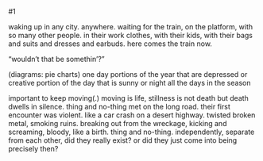 #1

waking up in any city. anywhere. waiting for the train, on the platform, with so many other people. in their work clothes, with their kids, with their bags and suits and dresses and earbuds. here comes the train now.

“wouldn’t that be somethin’?”

(diagrams: pie charts)
one day
portions of the year that are depressed or creative
portion of the day that is sunny or night
all the days in the season

important to keep moving(.) moving is life, stillness is not death but death dwells in silence. thing and no-thing met on the long road. their first encounter was violent. like a car crash on a desert highway. twisted broken metal, smoking ruins. breaking out from the wreckage, kicking and screaming, bloody, like a birth. thing and no-thing. independently, separate from each other, did they really exist? or did they just come into being precisely then?